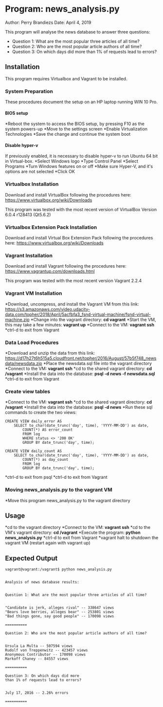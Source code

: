 # Program: news_analysis.py 
Author: Perry Brandiezs
Date: April 4, 2019


This program will analyse the news database to answer three questions:

*   Question 1: What are the most popular three articles of all time?
*   Question 2: Who are the most popular article authors of all time?
*   Question 3: On which days did more than 1% of requests lead to errors?

## Installation 
This program requires Virtualbox and Vagrant to be installed.

### System Preparation
These procedures document the setup on an HP laptop running WIN 10 Pro.

#### BIOS setup
*Reboot the system to access the BIOS setup, by pressing F10 as the system powers-up
*Move to the settings screen
*Enable Virtualization Technologies
*Save the change and continue the system boot
#### Disable hyper-v
If previously enabled, it is necessary to disable hyper-v to run Ubuntu 64 bit in Virtual-box.
*Select Windows logo
*Type Control Panel
*Select Programs
*Turn Windows features on or off
*Make sure Hyper-V, and it's options are not selected
*Click OK
### Virtualbox Installation
Download and install VirtualBox following the procedures here:
https://www.virtualbox.org/wiki/Downloads

This program was tested with the most recent version of VirtualBox Version 6.0.4 r128413 (Qt5.6.2)
### Virtualbox Extension Pack Installation
Download and install Virtual Box Extension Pack following the procedures here:
https://www.virtualbox.org/wiki/Downloads
### Vagrant Installation
Download and install Vagrant following the procedures here:
https://www.vagrantup.com/downloads.html

This program was tested with the most recent version Vagrant 2.2.4
### Vagrant VM Installation
*Download, uncompress, and install the Vagrant VM from this link:
https://s3.amazonaws.com/video.udacity-data.com/topher/2018/April/5acfbfa3_fsnd-virtual-machine/fsnd-virtual-machine.zip
*Change into the vagrant directory: **cd vagrant**
*Start the VM, this may take a few minutes: **vagrant up**
*Connect to the VM: **vagrant ssh**
*ctrl-d to exit from Vagrant
### Data Load Procedures
*Download and unzip the data from this link:
https://d17h27t6h515a5.cloudfront.net/topher/2016/August/57b5f748_newsdata/newsdata.zip
*Place the newsdata.sql file into the vagrant directory
*Connect to the VM: **vagrant ssh**
*cd to the shared vagrant directory: **cd /vagrant**
*Install the data into the database: **psql -d news -f newsdata.sql**
*ctrl-d to exit from Vagrant
### Create view tables
*Connect to the VM: **vagrant ssh**
*cd to the shared vagrant directory: **cd /vagrant**
*Install the data into the database: **psql -d news**
*Run these sql commands to create the two views:
```
CREATE VIEW daily_error AS
    SELECT to_char(date_trunc('day', time), 'YYYY-MM-DD') as date,
        COUNT(*) AS error_count
        FROM log
        WHERE status <> '200 OK'
        GROUP BY date_trunc('day', time);

CREATE VIEW daily_count AS
    SELECT to_char(date_trunc('day', time), 'YYYY-MM-DD') as date,
        COUNT(*) as day_count
        FROM log
        GROUP BY date_trunc('day', time);
```
*ctrl-d to exit from psql
*ctrl-d to exit from Vagrant
### Moving news_analysis.py to the vagrant VM
*Move this program news_analysis.py to the vagrant directory
## Usage
*cd to the vagrant directory
*Connect to the VM: **vagrant ssh**
*cd to the VM's vagrant directory: **cd /vagrant**
*Execute the program: **python news_analysis.py**
*ctrl-d to exit from Vagrant
*vagrant halt to shutdown the vagrant VM (restart again with vagrant up)
## Expected Output

```
vagrant@vagrant:/vagrant$ python news_analysis.py


Analysis of news database results:


Question 1: What are the most popular three articles of all time?


"Candidate is jerk, alleges rival" -- 338647 views
"Bears love berries, alleges bear" -- 253801 views
"Bad things gone, say good people" -- 170098 views

==========

Question 2: Who are the most popular article authors of all time?


Ursula La Multa -- 507594 views
Rudolf von Treppenwitz -- 423457 views
Anonymous Contributor -- 170098 views
Markoff Chaney -- 84557 views

==========

Question 3: On which days did more
than 1% of requests lead to errors?


July 17, 2016 -- 2.26% errors

==========

```